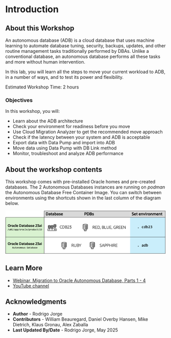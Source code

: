 # Introduction

## About this Workshop

An autonomous database (ADB) is a cloud database that uses machine learning to automate database tuning, security, backups, updates, and other routine management tasks traditionally performed by DBAs. Unlike a conventional database, an autonomous database performs all these tasks and more without human intervention.

In this lab, you will learn all the steps to move your current workload to ADB, in a number of ways, and to test its power and flexibility. 

Estimated Workshop Time: 2 hours

### Objectives

In this workshop, you will:

* Learn about the ADB architecture
* Check your environment for readiness before you move
* Use Cloud Migration Analyzer to get the recommended move approach
* Check if the latency between your system and ADB is acceptable
* Export data with Data Pump and import into ADB
* Move data using Data Pump with DB Link method
* Monitor, troubleshoot and analyze ADB performance

## About the workshop contents

This workshop comes with pre-installed Oracle homes and pre-created databases. The 2 Autonomous Databases instances are running on *podman* the Autonomous Database Free Container Image.
You can switch between environments using the shortcuts shown in the last column of the diagram below.

![Overview of the Oracle Homes and databases in the lab](images/introduction-overview.png " ")

## Learn More

* [Webinar, Migration to Oracle Autonomous Database, Parts 1 - 4](https://dohdatabase.com/webinars/)
* [YouTube channel](https://www.youtube.com/@upgradenow/)

## Acknowledgments
* **Author** - Rodrigo Jorge
* **Contributors** - William Beauregard, Daniel Overby Hansen, Mike Dietrich, Klaus Gronau, Alex Zaballa
* **Last Updated By/Date** - Rodrigo Jorge, May 2025
